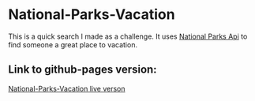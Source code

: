 # National-Parks-Vacation

This is a quick search I made as a challenge. It uses [National Parks Api](https://www.nps.gov/subjects/developer/get-started.htm) to find someone a great place to vacation.

## Link to github-pages version:

[National-Parks-Vacation live verson](https://klick5000.github.io/national-parks-vacation/)